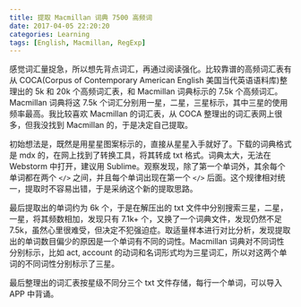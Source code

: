 ```yaml
---
title: 提取 Macmillan 词典 7500 高频词
date: 2017-04-05 22:20:20
categories: Learning
tags: [English, Macmillan, RegExp]
---
```

感觉词汇量捉急，所以想先背点词汇，再通过阅读强化。比较靠谱的高频词汇表有从 COCA(Corpus of Contemporary American English 美国当代英语语料库)整理出的 5k 和 20k 个高频词汇表，和 Macmillan 词典标示的 7.5k 个高频词汇。Macmillan 词典将这 7.5k 个词汇分别用一星，二星，三星标示，其中三星的使用频率最高。我比较喜欢 Macmillan 的词汇表，从 COCA 整理出的词汇表网上很多，但我没找到 Macmillan 的，于是决定自己提取。

<!--more-->
初始想法是，既然是用星星图案标示的，直接从星星入手就好了。下载的词典格式是 mdx 的，在网上找到了转换工具，将其转成 txt 格式。词典太大，无法在 Webstorm 中打开，建议用 Sublime。观察发现，除了第一个单词外，其余每个单词都在两个 `</>` 之间，并且每个单词出现在第一个 `</>` 后面。这个规律相对统一，提取时不容易出错，于是采纳这个新的提取思路。

最后提取出的单词约为 6k 个，于是在解压出的 txt 文件中分别搜索三星，二星，一星，将其频数相加，发现只有 7.1k+ 个，又换了一个词典文件，发现仍然不足 7.5k，虽然心里很难受，但决定不犯强迫症。取适量样本进行对比分析，发现提取出的单词数目偏少的原因是一个单词有不同的词性。Macmillan 词典对不同词性分别标示，比如 act, account 的动词和名词形式均为三星词汇，所以对这两个单词的不同词性分别标示了三星。

最后整理出的词汇表按星级不同分三个 txt 文件存储，每行一个单词，可以导入 APP 中背诵。